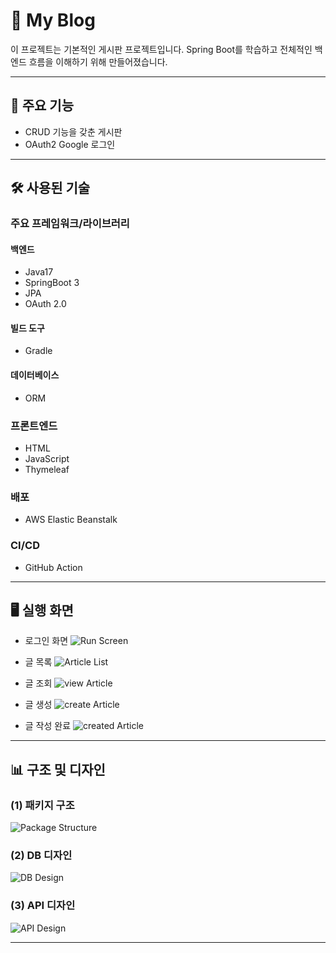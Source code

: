 # 📝 My Blog



이 프로젝트는 기본적인 게시판 프로젝트입니다. Spring Boot를 학습하고 전체적인 백엔드 흐름을 이해하기 위해 만들어졌습니다.

---

## 🚀 주요 기능
- CRUD 기능을 갖춘 게시판
- OAuth2 Google 로그인

---

## 🛠️ 사용된 기술
### 주요 프레임워크/라이브러리
#### 백엔드
- Java17
- SpringBoot 3
- JPA
- OAuth 2.0

#### 빌드 도구
- Gradle

#### 데이터베이스
- ORM

### 프론트엔드
- HTML
- JavaScript
- Thymeleaf

### 배포
- AWS Elastic Beanstalk

### CI/CD
- GitHub Action

---

## 🖥️ 실행 화면
- 로그인 화면 
![Run Screen](https://github.com/saaut/springbootProject_myBlog/assets/109278065/bc152d02-1c49-430d-9d6d-8ed60f6646ef)

- 글 목록
![Article List](https://github.com/saaut/springbootProject_myBlog/assets/109278065/c0b277b6-860c-4502-b117-371a7ebfa270)

- 글 조회
![view Article](https://github.com/saaut/springbootProject_myBlog/assets/109278065/868e3d63-2dbc-4afc-b1cd-3e191870a88c)
- 글 생성
  ![create Article](https://github.com/saaut/springbootProject_myBlog/assets/109278065/da908f9d-9580-49d6-a8c6-63f5a8abb299)
- 글 작성 완료
  ![created Article](https://github.com/saaut/springbootProject_myBlog/assets/109278065/901504e9-8e36-40a2-a191-7517f627deca)

---

## 📊 구조 및 디자인
### (1) 패키지 구조
![Package Structure](image_path)

### (2) DB 디자인
![DB Design](image_path)

### (3) API 디자인
![API Design](image_path)

---